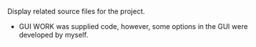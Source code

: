 Display related source files for the project.
- GUI WORK was supplied code, however, some options in the GUI were developed by myself.
